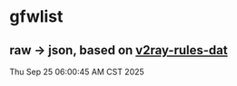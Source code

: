 # gfwlist
## raw -> json, based on [v2ray-rules-dat](https://github.com/Loyalsoldier/v2ray-rules-dat)
Thu Sep 25 06:00:45 AM CST 2025

